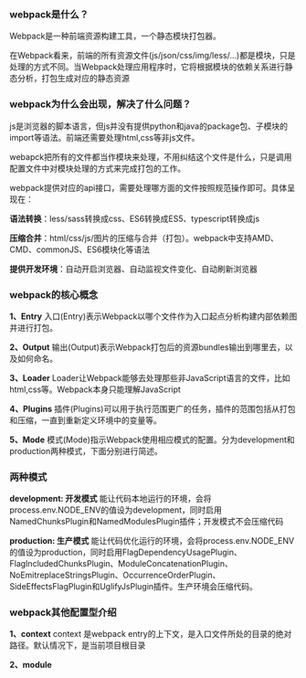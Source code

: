 ### webpack是什么？

Webpack是一种前端资源构建工具，一个静态模块打包器。

在Webpack看来，前端的所有资源文件(js/json/css/img/less/…)都是模块，只是处理的方式不同。当Webpack处理应用程序时，它将根据模块的依赖关系进行静态分析，打包生成对应的静态资源

### webpack为什么会出现，解决了什么问题？

js是浏览器的脚本语言，但js并没有提供python和java的package包、子模块的import等语法。前端还需要处理html,css等非js文件。

webapck把所有的文件都当作模块来处理，不用纠结这个文件是什么，只是调用配置文件中对模块处理的方式来完成打包的工作。

webpack提供对应的api接口，需要处理哪方面的文件按照规范操作即可。具体呈现在：

**语法转换**：less/sass转换成css、ES6转换成ES5、typescript转换成js

**压缩合并**：html/css/js/图片的压缩与合并（打包）。webpack中支持AMD、CMD、commonJS、ES6模块化等语法

**提供开发环境**：自动开启浏览器、自动监视文件变化、自动刷新浏览器

### webpack的核心概念

**1、Entry**
入口(Entry)表示Webpack以哪个文件作为入口起点分析构建内部依赖图并进行打包。

**2、Output**
输出(Output)表示Webpack打包后的资源bundles输出到哪里去，以及如何命名。

**3、Loader**
Loader让Webpack能够去处理那些非JavaScript语言的文件，比如html,css等。Webpack本身只能理解JavaScript

**4、Plugins**
插件(Plugins)可以用于执行范围更广的任务，插件的范围包括从打包和压缩，一直到重新定义环境中的变量等。

**5、Mode**
模式(Mode)指示Webpack使用相应模式的配置。分为development和production两种模式，下面分别进行简述。

### 两种模式

**development: 开发模式**
能让代码本地运行的环境，会将process.env.NODE_ENV的值设为development，同时启用NamedChunksPlugin和NamedModulesPlugin插件；开发模式不会压缩代码

**production: 生产模式**
能让代码优化运行的环境，会将process.env.NODE_ENV的值设为production，同时启用FlagDependencyUsagePlugin、FlagIncludedChunksPlugin、ModuleConcatenationPlugin、NoEmitreplaceStringsPlugin、OccurrenceOrderPlugin、SideEffectsFlagPlugin和UglifyJsPlugin插件。生产环境会压缩代码。


### webpack其他配置型介绍

**1、context**
context 是webpack entry的上下文，是入口文件所处的目录的绝对路径。默认情况下，是当前项目根目录

**2、module**
